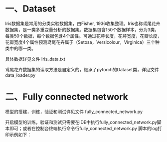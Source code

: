 # 一、Dataset
Iris数据集是常用的分类实验数据集，由Fisher, 1936收集整理。Iris也称鸢尾花卉数据集，是一类多重变量分析的数据集。数据集包含150个数据样本，分为3类，每类50个数据，每个数据包含4个属性。可通过花萼长度，花萼宽度，花瓣长度，花瓣宽度4个属性预测鸢尾花卉属于（Setosa，Versicolour，Virginica）三个种类中的哪一类。

具体数据详见文件 Iris_data.txt

鸢尾花卉数据集的读取方法是自定义的，继承了pytorch的Dataset类，详见文件 data_loader.py

# 二、Fully connected network
模型的搭建，训练，验证和测试详见文件 fully_connected_network.py 

开启模型的训练，验证和测试只需要在IDE中执行fully_connected_network.py脚本即可；或者在控制台终端执行命令行fully_connected_network.py 脚本的log打印示例如下：
 